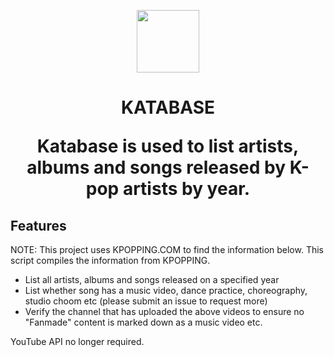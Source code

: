 
<p align="center">
<img src="https://i.imgur.com/BbmOjxq.png" width="100" height="100" align="right-center">
<h1 align="center"> KATABASE
</p>

Katabase is used to list artists, albums and songs released by K-pop artists by year.


## Features
NOTE: This project uses KPOPPING.COM to find the information below. This script compiles the information from KPOPPING.
- List all artists, albums and songs released on a specified year
- List whether song has a music video, dance practice, choreography, studio choom etc (please submit an issue to request more)
- Verify the channel that has uploaded the above videos to ensure no "Fanmade" content is marked down as a music video etc.


YouTube API no longer required.
